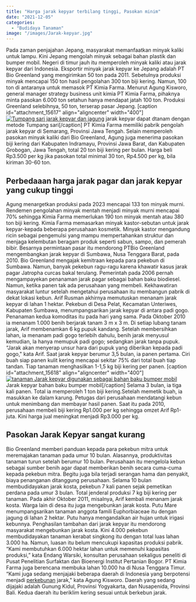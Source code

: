 ```yaml
---
title: "Harga jarak kepyar terbilang tinggi, Pasokan minim"
date: "2021-12-05"
categories: 
  - "Budidaya Tanaman"
image: "/images/Jarak-kepyar.jpg"
---
```


Pada zaman penjajahan Jepang, masyarakat memanfaatkan minyak kaliki untuk lampu. Kini Jepang mengolah minyak sebagai bahan plastik dan bumper mobil. Negeri di timur jauh itu memperoleh minyak kaliki atau jarak kepyar dari Indonesia. Eksportir minyak jarak kepyar ke Jepang adalah PT Bio Greenland yang mengirimkan 50 ton pada 2011. Sebetulnya produksi minyak mencapai 150 ton hasil pengolahan 300 ton biji kering. Namun, 100 ton di antaranya untuk memasok PT Kimia Farma. Menurut Agung Kisworo, general manager strategy business unit kimia PT Kimia Farma, pihaknya minta pasokan 6.000 ton setahun hanya mendapat jatah 100 ton. Produksi Greenland selebihnya, 50 ton, terserap pasar Jepang. \[caption id="attachment\_15617" align="aligncenter" width="400"\][![Tumpang sari jarak kepyar dan jagung](/images/pohon-Jarak-kepyar-400x217.jpg)](http://localhost/mitra/wp-content/uploads/2021/12/pohon-Jarak-kepyar.jpg) jarak kepyar dapat dtanam dengan metode Tumpang sari\[/caption\] PT Kimia Farma memiliki pabrik pengolah jarak kepyar di Semarang, Provinsi Jawa Tengah. Selain memperoleh pasokan minyak kaliki dari Bio Greenland, Agung juga menerima pasokan biji kering dari Kabupaten Indramayu, Provinsi Jawa Barat, dan Kabupaten Grobogan, Jawa Tengah, total 20 ton biji kering per bulan. Harga beli Rp3.500 per kg jika pasokan total minimal 30 ton, Rp4.500 per kg, bila kiriman 30-60 ton.

## Perbedaaan harga jarak pagar dan jarak kepyar yang cukup tinggi

Agung menargetkan produksi pada 2023 mencapai 133 ton minyak murni. Rendemen pengolahan minyak mentah menjadi minyak murni mencapai 70% sehingga Kimia Farma memerlukan 190 ton minyak mentah atau 380 ton biji kering. Kimia Farma memasarkan minyak kastor-sebutan untuk jarak kepyar-kepada beberapa perusahaan kosmetik. Minyak kastor mengandung ricin sebagai pengemulsi yang mampu mempertahankan struktur dan menjaga kelembutan beragam produk seperti sabun, sampo, dan pemerah bibir. Besarnya permintaan pasar itu mendorong PTBio Greenland mengembangkan jarak kepyar di Sumbawa, Nusa Tenggara Barat, pada 2010. Bio Greenland mengajak kemitraan kepada para pekebun di Sumbawa. Namun, banyak pekebun ragu-ragu karena khawatir kasus jarak pagar Jatropha curcas bakal terulang. Pemerintah pada 2006 pernah mengampayekan penanaman jarak pagar sebagai bahan baku biodiesel. Namun, ketika panen tak ada perusahaan yang membeli. Kekhawatiran masyarakat luntur setelah mengetahui perusahaan itu membangun pabrik di dekat lokasi kebun. Arif Rusman akhirnya memutuskan menanam jarak kepyar di lahan 1 hektar. Pekebun di Desa Pelat, Kecamatan Unteriwes, Kabupaten Sumbawa, menumpangsarikan jarak kepyar di antara padi gogo. Penanaman kedua komoditas itu pada hari yang sama. Pada Oktober 2010 ia menanam 1.000 benih berjarak tanam 3 m x 3 m. Di setiap lubang tanam jarak, Arif membenamkan 6 kg pupuk kandang. Setelah membersihkan lahan, ia menanam padi gogo terlebih dahulu, benih jarak menyusul kemudian, la hanya memupuk padi gogo; sedangkan jarak tanpa pupuk. “Jarak akan menyerap unsur hara dari pupuk yang diberikan kepada padi gogo," kata Arif. Saat jarak kepyar berumur 3,5 bulan, ia panen pertama. Ciri buah siap panen kulit kering mencapai sekitar 75% dari total buah tiap tandan. Tiap tanaman menghasilkan 1-1,5 kg biji kering per panen. \[caption id="attachment\_15618" align="aligncenter" width="400"\][![tanaman Jarak kepyar digunakan sebagai bahan baku bumper mobil](/images/pohon-Jarak-400x196.jpg)](http://localhost/mitra/wp-content/uploads/2021/12/pohon-Jarak.jpg) Jarak kepyar bahan baku bumper mobil\[/caption\] Selama 3 bulan, ia tiga kali panen. Total ia memperoleh 1 ton biji kering.Setelah memetik buah, ia masukkan ke dalam karung. Petugas dari perusahaan mendatangi kebun untuk menimbang dan membayar hasil panen. Saat itu pada 2010, perusahaan membeli biji kering Rp1.000 per kg sehingga omzet Arif Rp1-juta. Kini harga jual meningkat menjadi Rp3.000 per kg.

## Pasokan Jarak Kepyar sangat kurang

Bio Greenland memberi panduan kepada para pekebun mitra untuk meremajakan tanaman pada umur 10 bulan. Alasannya, produktivitas tanaman turun setelah berumur 10 bulan. Perusahaan itu mengelola kebun sebagai sumber benih agar dapat memberikan benih secara cuma-cuma kepada pekebun mitra. Begitu juga bila terjadi serangan hama dan penyakit, biaya penanganan ditanggung perusahaan. Selama 10 bulan membudidayakan jarak kosta, pekebun 7 kali panen sejak pemetikan perdana pada umur 3 bulan. Total jenderal produksi 7 kg biji kering per tanaman. Pada akhir Oktober 2011, misalnya, Arif kembali menanam jarak kosta. Warga lain di desa itu juga mengebunkan jarak kosta. Putu Mare menumpangsarikan tanaman anggota famili Euphorbiaceae itu dengan jagung di lahan 2 hektar. Putu hanya mengandalkan air hujan untuk irigasi kebunnya. Penghasilan tambahan dari jarak kepyar itu mendorong masyarakat mengebunkan jarak kosta. Kini 4.000 pekebun membudidayakan tanaman kerabat singkong itu dengan total luas lahan 3.000 ha. Namun, luasan itu belum mencukupi kapasitas produksi pabrik. “Kami membutuhkan 6.000 hektar lahan untuk memenuhi kapasitas produksi,” kata Endang Warsiki, konsultan perusahaan sekaligus peneliti di Pusat Penelitian Surfaktan dan Bioenergi Institut Pertanian Bogor. PT Kimia Farma juga berencana membuka lahan 10.000 ha di Nusa Tenggara Timur. “Kami juga sedang menjajaki beberapa daerah di Indonesia yang berpotensi menjadi [perkebunan](http://localhost/mitra/perkebunan "perkebunan") jarak," kata Agung Kisworo. Daerah yang sedang dijajaki adalah Gunung Kidul, Provinsi Yogyakarta, dan Nusapenida, Provinsi Bali. Kedua daerah itu beriklim kering sesuai untuk berkebun jarak.
